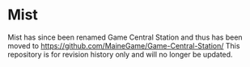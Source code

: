 # Mist
Mist has since been renamed Game Central Station and thus has been moved to https://github.com/MaineGame/Game-Central-Station/
This repository is for revision history only and will no longer be updated.
